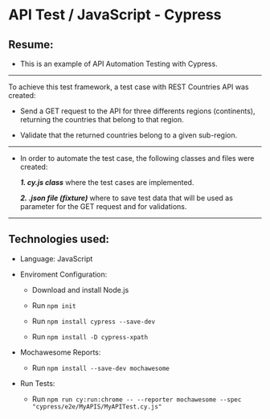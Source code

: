 # API Test / JavaScript - Cypress

## Resume:
* This is an example of API Automation Testing with Cypress.

-----------------------  

To achieve this test framework, a test case with REST Countries API was created:

* Send a GET request to the API for three differents regions (continents), returning the countries that belong to that region.

* Validate that the returned countries belong to a given sub-region.
 
 
-----------------------  

* In order to automate the test case, the following classes and files were created:

  ***1. cy.js class***  where the test cases are implemented.

  ***2. .json file (fixture)***   where to save test data that will be used as parameter for the GET request and for validations.
  
  
  
------------------------
  
  ## Technologies used:

   - Language: JavaScript

* Enviroment Configuration:

  - Download and install Node.js

  - Run ```npm init```
  
  - Run ```npm install cypress --save-dev```
  
  - Run ```npm install -D cypress-xpath```

* Mochawesome Reports:

  - Run ```npm install --save-dev mochawesome ```
  
 * Run Tests:

   - Run ```npm run cy:run:chrome -- --reporter mochawesome --spec "cypress/e2e/MyAPIS/MyAPITest.cy.js"```
  
